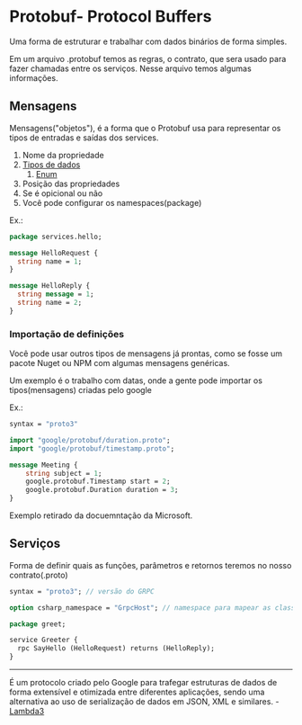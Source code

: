 # Protobuf- Protocol Buffers

Uma forma de estruturar e trabalhar com dados binários de forma simples.

Em um arquivo .protobuf temos as regras, o contrato, que sera usado para fazer chamadas entre os serviços. Nesse arquivo temos algumas informações.

## Mensagens

Mensagens("objetos"), é a forma que o Protobuf usa para representar os tipos de entradas e saídas dos services.

1. Nome da propriedade
1. [Tipos de dados](./Types.md)
    1. [Enum](./Enum.md)
1. Posição das propriedades
1. Se é opicional ou não
1. Você pode configurar os namespaces(package)

Ex.:

``` protobuf
package services.hello;

message HelloRequest {
  string name = 1;
}

message HelloReply {
  string message = 1;
  string name = 2;
}
```

### Importação de definições

Você pode usar outros tipos de mensagens já prontas, como se fosse um pacote Nuget ou NPM com algumas mensagens genéricas.

Um exemplo é o trabalho com datas, onde a gente pode importar os tipos(mensagens) criadas pelo google

Ex.:

```protobuf
syntax = "proto3"

import "google/protobuf/duration.proto";  
import "google/protobuf/timestamp.proto";

message Meeting {
    string subject = 1;
    google.protobuf.Timestamp start = 2;
    google.protobuf.Duration duration = 3;
}  
```
Exemplo retirado da docuemntação da Microsoft.

## Serviços

Forma de definir quais as funções, parâmetros e retornos teremos no nosso contrato(.proto)


```protobuf
syntax = "proto3"; // versão do GRPC

option csharp_namespace = "GrpcHost"; // namespace para mapear as classes(opicional)

package greet;

service Greeter {
  rpc SayHello (HelloRequest) returns (HelloReply);
}
```
---

É um protocolo criado pelo Google para trafegar estruturas de dados de forma extensível e otimizada entre diferentes aplicações, sendo uma alternativa ao uso de serialização de dados em JSON, XML e similares. - [Lambda3](https://www.lambda3.com.br/2018/12/protobuf-uma-alternativa-a-serializacao-em-json-e-xml/)
